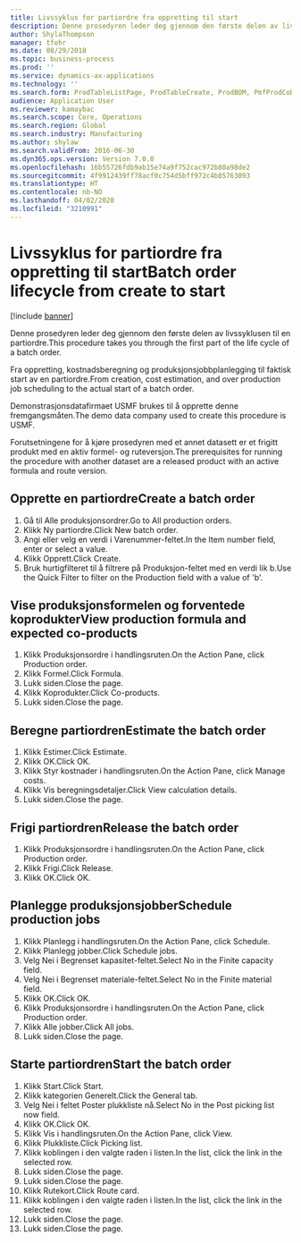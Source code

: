 ```yaml
---
title: Livssyklus for partiordre fra oppretting til start
description: Denne prosedyren leder deg gjennom den første delen av livssyklusen til en partiordre.
author: ShylaThompson
manager: tfehr
ms.date: 08/29/2018
ms.topic: business-process
ms.prod: ''
ms.service: dynamics-ax-applications
ms.technology: ''
ms.search.form: ProdTableListPage, ProdTableCreate, ProdBOM, PmfProdCoBy, ProdParmCostEstimation, ProdCalcTrans, ProdParmRelease, ProdSchedule, ProdRouteJob, ProdParmStartUp, ProdJournalTransBOM, ProdJournalTransRoute
audience: Application User
ms.reviewer: kamaybac
ms.search.scope: Core, Operations
ms.search.region: Global
ms.search.industry: Manufacturing
ms.author: shylaw
ms.search.validFrom: 2016-06-30
ms.dyn365.ops.version: Version 7.0.0
ms.openlocfilehash: 16b55726fdb9ab15e74a9f752cac972b80a98de2
ms.sourcegitcommit: 4f9912439ff78acf0c754d5bff972c4b85763093
ms.translationtype: HT
ms.contentlocale: nb-NO
ms.lasthandoff: 04/02/2020
ms.locfileid: "3210991"
---
```

# <a name="batch-order-lifecycle-from-create-to-start"></a><span data-ttu-id="4287e-103">Livssyklus for partiordre fra oppretting til start</span><span class="sxs-lookup"><span data-stu-id="4287e-103">Batch order lifecycle from create to start</span></span>

[!include [banner](../../includes/banner.md)]

<span data-ttu-id="4287e-104">Denne prosedyren leder deg gjennom den første delen av livssyklusen til en partiordre.</span><span class="sxs-lookup"><span data-stu-id="4287e-104">This procedure takes you through the first part of the life cycle of a batch order.</span></span>

<span data-ttu-id="4287e-105">Fra oppretting, kostnadsberegning og produksjonsjobbplanlegging til faktisk start av en partiordre.</span><span class="sxs-lookup"><span data-stu-id="4287e-105">From creation, cost estimation, and over production job scheduling to the actual start of a batch order.</span></span>



<span data-ttu-id="4287e-106">Demonstrasjonsdatafirmaet USMF brukes til å opprette denne fremgangsmåten.</span><span class="sxs-lookup"><span data-stu-id="4287e-106">The demo data company used to create this procedure is USMF.</span></span> 



<span data-ttu-id="4287e-107">Forutsetningene for å kjøre prosedyren med et annet datasett er et frigitt produkt med en aktiv formel- og ruteversjon.</span><span class="sxs-lookup"><span data-stu-id="4287e-107">The prerequisites for running the procedure with another dataset are a released product with an active formula and route version.</span></span>


## <a name="create-a-batch-order"></a><span data-ttu-id="4287e-108">Opprette en partiordre</span><span class="sxs-lookup"><span data-stu-id="4287e-108">Create a batch order</span></span>
1. <span data-ttu-id="4287e-109">Gå til Alle produksjonsordrer.</span><span class="sxs-lookup"><span data-stu-id="4287e-109">Go to All production orders.</span></span>
2. <span data-ttu-id="4287e-110">Klikk Ny partiordre.</span><span class="sxs-lookup"><span data-stu-id="4287e-110">Click New batch order.</span></span>
3. <span data-ttu-id="4287e-111">Angi eller velg en verdi i Varenummer-feltet.</span><span class="sxs-lookup"><span data-stu-id="4287e-111">In the Item number field, enter or select a value.</span></span>
4. <span data-ttu-id="4287e-112">Klikk Opprett.</span><span class="sxs-lookup"><span data-stu-id="4287e-112">Click Create.</span></span>
5. <span data-ttu-id="4287e-113">Bruk hurtigfilteret til å filtrere på Produksjon-feltet med en verdi lik b.</span><span class="sxs-lookup"><span data-stu-id="4287e-113">Use the Quick Filter to filter on the Production field with a value of 'b'.</span></span>

## <a name="view-production-formula-and-expected-co-products"></a><span data-ttu-id="4287e-114">Vise produksjonsformelen og forventede koprodukter</span><span class="sxs-lookup"><span data-stu-id="4287e-114">View production formula and expected co-products</span></span>
1. <span data-ttu-id="4287e-115">Klikk Produksjonsordre i handlingsruten.</span><span class="sxs-lookup"><span data-stu-id="4287e-115">On the Action Pane, click Production order.</span></span>
2. <span data-ttu-id="4287e-116">Klikk Formel.</span><span class="sxs-lookup"><span data-stu-id="4287e-116">Click Formula.</span></span>
3. <span data-ttu-id="4287e-117">Lukk siden.</span><span class="sxs-lookup"><span data-stu-id="4287e-117">Close the page.</span></span>
4. <span data-ttu-id="4287e-118">Klikk Koprodukter.</span><span class="sxs-lookup"><span data-stu-id="4287e-118">Click Co-products.</span></span>
5. <span data-ttu-id="4287e-119">Lukk siden.</span><span class="sxs-lookup"><span data-stu-id="4287e-119">Close the page.</span></span>

## <a name="estimate-the-batch-order"></a><span data-ttu-id="4287e-120">Beregne partiordren</span><span class="sxs-lookup"><span data-stu-id="4287e-120">Estimate the batch order</span></span>
1. <span data-ttu-id="4287e-121">Klikk Estimer.</span><span class="sxs-lookup"><span data-stu-id="4287e-121">Click Estimate.</span></span>
2. <span data-ttu-id="4287e-122">Klikk OK.</span><span class="sxs-lookup"><span data-stu-id="4287e-122">Click OK.</span></span>
3. <span data-ttu-id="4287e-123">Klikk Styr kostnader i handlingsruten.</span><span class="sxs-lookup"><span data-stu-id="4287e-123">On the Action Pane, click Manage costs.</span></span>
4. <span data-ttu-id="4287e-124">Klikk Vis beregningsdetaljer.</span><span class="sxs-lookup"><span data-stu-id="4287e-124">Click View calculation details.</span></span>
5. <span data-ttu-id="4287e-125">Lukk siden.</span><span class="sxs-lookup"><span data-stu-id="4287e-125">Close the page.</span></span>

## <a name="release-the-batch-order"></a><span data-ttu-id="4287e-126">Frigi partiordren</span><span class="sxs-lookup"><span data-stu-id="4287e-126">Release the batch order</span></span>
1. <span data-ttu-id="4287e-127">Klikk Produksjonsordre i handlingsruten.</span><span class="sxs-lookup"><span data-stu-id="4287e-127">On the Action Pane, click Production order.</span></span>
2. <span data-ttu-id="4287e-128">Klikk Frigi.</span><span class="sxs-lookup"><span data-stu-id="4287e-128">Click Release.</span></span>
3. <span data-ttu-id="4287e-129">Klikk OK.</span><span class="sxs-lookup"><span data-stu-id="4287e-129">Click OK.</span></span>

## <a name="schedule-production-jobs"></a><span data-ttu-id="4287e-130">Planlegge produksjonsjobber</span><span class="sxs-lookup"><span data-stu-id="4287e-130">Schedule production jobs</span></span>
1. <span data-ttu-id="4287e-131">Klikk Planlegg i handlingsruten.</span><span class="sxs-lookup"><span data-stu-id="4287e-131">On the Action Pane, click Schedule.</span></span>
2. <span data-ttu-id="4287e-132">Klikk Planlegg jobber.</span><span class="sxs-lookup"><span data-stu-id="4287e-132">Click Schedule jobs.</span></span>
3. <span data-ttu-id="4287e-133">Velg Nei i Begrenset kapasitet-feltet.</span><span class="sxs-lookup"><span data-stu-id="4287e-133">Select No in the Finite capacity field.</span></span>
4. <span data-ttu-id="4287e-134">Velg Nei i Begrenset materiale-feltet.</span><span class="sxs-lookup"><span data-stu-id="4287e-134">Select No in the Finite material field.</span></span>
5. <span data-ttu-id="4287e-135">Klikk OK.</span><span class="sxs-lookup"><span data-stu-id="4287e-135">Click OK.</span></span>
6. <span data-ttu-id="4287e-136">Klikk Produksjonsordre i handlingsruten.</span><span class="sxs-lookup"><span data-stu-id="4287e-136">On the Action Pane, click Production order.</span></span>
7. <span data-ttu-id="4287e-137">Klikk Alle jobber.</span><span class="sxs-lookup"><span data-stu-id="4287e-137">Click All jobs.</span></span>
8. <span data-ttu-id="4287e-138">Lukk siden.</span><span class="sxs-lookup"><span data-stu-id="4287e-138">Close the page.</span></span>

## <a name="start-the-batch-order"></a><span data-ttu-id="4287e-139">Starte partiordren</span><span class="sxs-lookup"><span data-stu-id="4287e-139">Start the batch order</span></span>
1. <span data-ttu-id="4287e-140">Klikk Start.</span><span class="sxs-lookup"><span data-stu-id="4287e-140">Click Start.</span></span>
2. <span data-ttu-id="4287e-141">Klikk kategorien Generelt.</span><span class="sxs-lookup"><span data-stu-id="4287e-141">Click the General tab.</span></span>
3. <span data-ttu-id="4287e-142">Velg Nei i feltet Poster plukkliste nå.</span><span class="sxs-lookup"><span data-stu-id="4287e-142">Select No in the Post picking list now field.</span></span>
4. <span data-ttu-id="4287e-143">Klikk OK.</span><span class="sxs-lookup"><span data-stu-id="4287e-143">Click OK.</span></span>
5. <span data-ttu-id="4287e-144">Klikk Vis i handlingsruten.</span><span class="sxs-lookup"><span data-stu-id="4287e-144">On the Action Pane, click View.</span></span>
6. <span data-ttu-id="4287e-145">Klikk Plukkliste.</span><span class="sxs-lookup"><span data-stu-id="4287e-145">Click Picking list.</span></span>
7. <span data-ttu-id="4287e-146">Klikk koblingen i den valgte raden i listen.</span><span class="sxs-lookup"><span data-stu-id="4287e-146">In the list, click the link in the selected row.</span></span>
8. <span data-ttu-id="4287e-147">Lukk siden.</span><span class="sxs-lookup"><span data-stu-id="4287e-147">Close the page.</span></span>
9. <span data-ttu-id="4287e-148">Lukk siden.</span><span class="sxs-lookup"><span data-stu-id="4287e-148">Close the page.</span></span>
10. <span data-ttu-id="4287e-149">Klikk Rutekort.</span><span class="sxs-lookup"><span data-stu-id="4287e-149">Click Route card.</span></span>
11. <span data-ttu-id="4287e-150">Klikk koblingen i den valgte raden i listen.</span><span class="sxs-lookup"><span data-stu-id="4287e-150">In the list, click the link in the selected row.</span></span>
12. <span data-ttu-id="4287e-151">Lukk siden.</span><span class="sxs-lookup"><span data-stu-id="4287e-151">Close the page.</span></span>
13. <span data-ttu-id="4287e-152">Lukk siden.</span><span class="sxs-lookup"><span data-stu-id="4287e-152">Close the page.</span></span>

